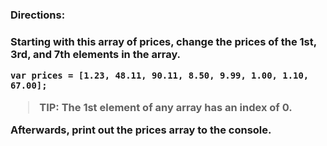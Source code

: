 <h3>Directions:<h3>
Starting with this array of prices, change the prices of the 1st, 3rd, and 7th elements in the array.

<code>var prices = [1.23, 48.11, 90.11, 8.50, 9.99, 1.00, 1.10, 67.00];</code>

<blockquote>TIP: The 1st element of any array has an index of 0.</blockquote>

Afterwards, print out the prices array to the console.
